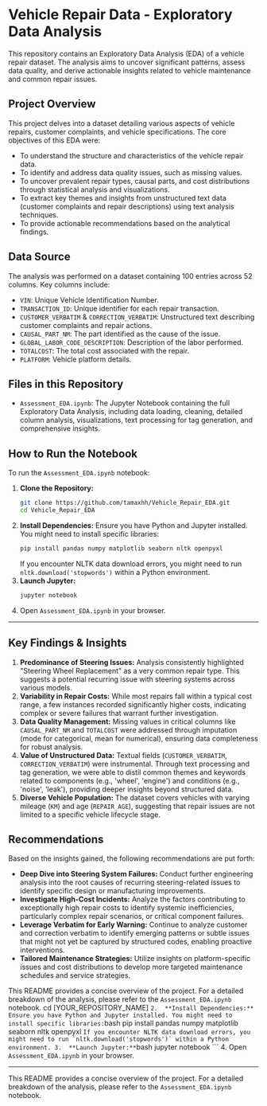 # Vehicle Repair Data - Exploratory Data Analysis

This repository contains an Exploratory Data Analysis (EDA) of a vehicle repair dataset. The analysis aims to uncover significant patterns, assess data quality, and derive actionable insights related to vehicle maintenance and common repair issues.

## Project Overview

This project delves into a dataset detailing various aspects of vehicle repairs, customer complaints, and vehicle specifications. The core objectives of this EDA were:

* To understand the structure and characteristics of the vehicle repair data.
* To identify and address data quality issues, such as missing values.
* To uncover prevalent repair types, causal parts, and cost distributions through statistical analysis and visualizations.
* To extract key themes and insights from unstructured text data (customer complaints and repair descriptions) using text analysis techniques.
* To provide actionable recommendations based on the analytical findings.

## Data Source

The analysis was performed on a dataset containing 100 entries across 52 columns. Key columns include:
* `VIN`: Unique Vehicle Identification Number.
* `TRANSACTION_ID`: Unique identifier for each repair transaction.
* `CUSTOMER_VERBATIM` & `CORRECTION_VERBATIM`: Unstructured text describing customer complaints and repair actions.
* `CAUSAL_PART_NM`: The part identified as the cause of the issue.
* `GLOBAL_LABOR_CODE_DESCRIPTION`: Description of the labor performed.
* `TOTALCOST`: The total cost associated with the repair.
* `PLATFORM`: Vehicle platform details.

## Files in this Repository

* `Assessment_EDA.ipynb`: The Jupyter Notebook containing the full Exploratory Data Analysis, including data loading, cleaning, detailed column analysis, visualizations, text processing for tag generation, and comprehensive insights.

## How to Run the Notebook

To run the `Assessment_EDA.ipynb` notebook:

1.  **Clone the Repository:**
    ```bash
    git clone https://github.com/tamaxhh/Vehicle_Repair_EDA.git
    cd Vehicle_Repair_EDA
    ```
2.  **Install Dependencies:** Ensure you have Python and Jupyter installed. You might need to install specific libraries:
    ```bash
    pip install pandas numpy matplotlib seaborn nltk openpyxl
    ```
    If you encounter NLTK data download errors, you might need to run `nltk.download('stopwords')` within a Python environment.
3.  **Launch Jupyter:**
    ```bash
    jupyter notebook
    ```
4.  Open `Assessment_EDA.ipynb` in your browser.

---

## Key Findings & Insights

1.  **Predominance of Steering Issues:** Analysis consistently highlighted "Steering Wheel Replacement" as a very common repair type. This suggests a potential recurring issue with steering systems across various models.
2.  **Variability in Repair Costs:** While most repairs fall within a typical cost range, a few instances recorded significantly higher costs, indicating complex or severe failures that warrant further investigation.
3.  **Data Quality Management:** Missing values in critical columns like `CAUSAL_PART_NM` and `TOTALCOST` were addressed through imputation (mode for categorical, mean for numerical), ensuring data completeness for robust analysis.
4.  **Value of Unstructured Data:** Textual fields (`CUSTOMER_VERBATIM`, `CORRECTION_VERBATIM`) were instrumental. Through text processing and tag generation, we were able to distil common themes and keywords related to components (e.g., 'wheel', 'engine') and conditions (e.g., 'noise', 'leak'), providing deeper insights beyond structured data.
5.  **Diverse Vehicle Population:** The dataset covers vehicles with varying mileage (`KM`) and age (`REPAIR_AGE`), suggesting that repair issues are not limited to a specific vehicle lifecycle stage.

## Recommendations

Based on the insights gained, the following recommendations are put forth:

* **Deep Dive into Steering System Failures:** Conduct further engineering analysis into the root causes of recurring steering-related issues to identify specific design or manufacturing improvements.
* **Investigate High-Cost Incidents:** Analyze the factors contributing to exceptionally high repair costs to identify systemic inefficiencies, particularly complex repair scenarios, or critical component failures.
* **Leverage Verbatim for Early Warning:** Continue to analyze customer and correction verbatim to identify emerging patterns or subtle issues that might not yet be captured by structured codes, enabling proactive interventions.
* **Tailored Maintenance Strategies:** Utilize insights on platform-specific issues and cost distributions to develop more targeted maintenance schedules and service strategies.

  
  
This README provides a concise overview of the project. For a detailed breakdown of the analysis, please refer to the `Assessment_EDA.ipynb` notebook.
    cd [YOUR_REPOSITORY_NAME]
    ```
2.  **Install Dependencies:** Ensure you have Python and Jupyter installed. You might need to install specific libraries:
    ```bash
    pip install pandas numpy matplotlib seaborn nltk openpyxl
    ```
    If you encounter NLTK data download errors, you might need to run `nltk.download('stopwords')` within a Python environment.
3.  **Launch Jupyter:**
    ```bash
    jupyter notebook
    ```
4.  Open `Assessment_EDA.ipynb` in your browser.

---

This README provides a concise overview of the project. For a detailed breakdown of the analysis, please refer to the `Assessment_EDA.ipynb` notebook.
